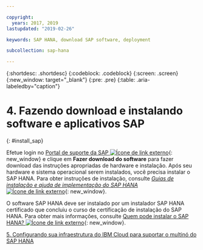 ```yaml
---

copyright:
  years: 2017, 2019
lastupdated: "2019-02-26"

keywords: SAP HANA, download SAP software, deployment

subcollection: sap-hana

---
```


{:shortdesc: .shortdesc}
{:codeblock: .codeblock}
{:screen: .screen}
{:new_window: target="_blank"}
{:pre: .pre}
{:table: .aria-labeledby="caption"}

# 4. Fazendo download e instalando software e aplicativos SAP
{: #install_sap}

Efetue login no [Portal de suporte da SAP ![Ícone de link externo](../../icons/launch-glyph.svg "Ícone de link externo")](https://support.sap.com/en/index.html){: new_window} e clique em **Fazer download do software** para fazer download das instruções apropriadas de hardware e instalação. Após seu hardware e sistema operacional serem instalados, você precisa instalar o SAP HANA. Para obter instruções de instalação, consulte [*Guias de instalação e ajuda de implementação do SAP HANA* ![Ícone de link externo](../../icons/launch-glyph.svg "Ícone de link externo")](https://www.sap.com/products/hana/implementation/resources.html){: new_window}.

O software SAP HANA deve ser instalado por um instalador SAP HANA certificado que concluiu o curso de certificação de instalação do SAP HANA. Para obter mais informações, consulte [Quem pode instalar o SAP HANA? ![Ícone de link externo](../../icons/launch-glyph.svg "Ícone de link externo")](http://www.saphanacentral.com/p/who-can-install-sap-hana.html){: new_window}.

 [5. Configurando sua infraestrutura do IBM Cloud para suportar o multinó do SAP HANA](/docs/infrastructure/sap-hana?topic=sap-hana-multi-node-storage#multi-node-storage)
